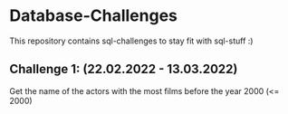 # Database-Challenges

This repository contains sql-challenges to stay fit with sql-stuff :)

## Challenge 1: (22.02.2022 - 13.03.2022)

Get the name of the actors with the most films before the year 2000 (<= 2000)
